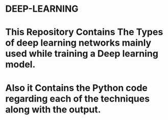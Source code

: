 # DEEP-LEARNING

# This Repository Contains The Types of deep learning networks mainly used while training a Deep learning model.
# Also it Contains the Python code regarding each of the techniques along with the output.
